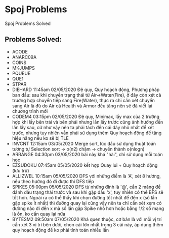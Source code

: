 # Spoj Problems

Spoj Problems Solved

## Problems Solved:

- ACODE
- ANARC09A
- COINS
- MKJUMPS
- PQUEUE
- QUE1
- STPAR
- DIEHARD 11:45am 02/05/2020 Đệ quy, Quy hoạch động, Phương pháp ban đầu: sau khi chuyển trạng thái từ Air->Water(Fire), ở đây còn xét cả trường hợp chuyển tiếp sang Fire(Water), thực ra chỉ cần xét chuyển sang Air là đủ do Air cả Health và Armor đều tăng nên sẽ đã viết lại chương trình mới
- CODEM4 03:15pm 02/05/2020 Đệ quy, Minimax, lấy max của 2 trường hợp khi lấy bên trái và bên phải nhưng lần lấy trước cũng ảnh hưởng đến lần lấy sau, cứ như vậy nên ta phải tách đến cái dãy nhỏ nhất để xét trước, nhưng tuy nhiên vẫn phải sử dụng thêm Quy hoạch động để tăng hiệu năng nếu ko sẽ bị TLE
- INVCNT 12:15am 03/05/2020 Merge sort, lúc đầu sử dụng thuật toán tương tự Selection sort -> o(n2) chậm -> chuyển thành o(nlogn)
- ARRANGE 04:30pm 03/05/2020 bài này khá "hài", chỉ sử dụng mỗi toán học
- EZSUDOKU 07:45am 05/05/2020 kết hợp Quay lui + Quy hoạch động (lưu trữ)
- ALLIZWEL 10:15am 05/05/2020 DFS với những điểm là 'A', xét 8 hướng, nếu theo hướng đó đi được thì DFS tiếp
- SPIKES 05:00pm 05/05/2020 DFS từ những đỉnh là '@', cần 2 mảng để đánh dấu trạng thái trước và sau khi gặp dấu 'x', tuy nhiên có thể BFS sẽ tốt hơn. Ngoài ra có thể thấy khi chọn đường tốt nhất để đến x (số lần gặp spike ít nhất) thì đường quay lại cũng vậy nên ta chỉ cần xét xem có đường nào đi đến x mà số lần gặp Spike nhỏ hơn hoặc bằng 1/2 số mạng là ổn, ko cần quay lại nữa
- BYTESM2 09:50am 07/05/2020 Khá quen thuộc, cơ bản là với mỗi vị trí cần xét 3 vị trí bên dưới, chọn cái lớn nhất trong 3 cái này, áp dụng thêm quy hoạch động để ko phải tính toán nhiều lần